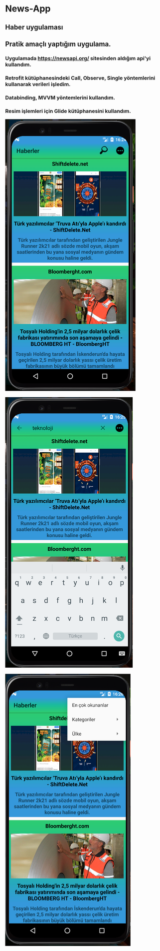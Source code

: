 # News-App
## Haber uygulaması
## Pratik amaçlı yaptığım uygulama.
### Uygulamada https://newsapi.org/ sitesinden aldığım api'yi kullandım. <br/>
### Retrofit kütüphanesindeki Call, Observe, Single yöntemlerini kullanarak verileri işledim.
### Databinding, MVVM yöntemlerini kullandım.
### Resim işlemleri için Glide kütüphanesini kullandım. <br/>
![image](https://github.com/Sedat-Uluisik/News-App/blob/main/NewsApp/images/a.PNG) <br/><br/>
![image](https://github.com/Sedat-Uluisik/News-App/blob/main/NewsApp/images/b.PNG) <br/> <br/>
![image](https://github.com/Sedat-Uluisik/News-App/blob/main/NewsApp/images/c.PNG)
